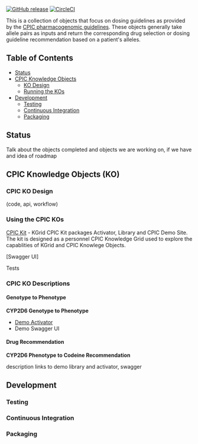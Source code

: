 [![GitHub release](https://img.shields.io/github/release/kgrid/cpic-objects.svg)](https://github.com/kgrid/cpic-objects/releases/)
[![CircleCI](https://circleci.com/gh/kgrid-objects/cpic-objects.svg?style=svg)](https://circleci.com/gh/kgrid-objects/cpic-objects)

This is a collection of objects that focus on dosing guidelines as provided by the [CPIC pharmacogenomic guidelines](https://cpicpgx.org/guidelines/). These objects generally take allele pairs as inputs and return the corresponding drug selection or dosing guideline recommendation based on a patient's alleles.
 
## Table of Contents
* [Status](#status)
* [CPIC Knowledge Objects](#cpic-knowledge-objects)
  * [KO Design](#cpic-ko-design)
  * [Running the KOs](#running-cpic-ko)
* [Development](#development)
  * [Testing](#testing)
  * [Continuous Integration](#continuous_integration)
  * [Packaging](#Packaging)
 
## Status
Talk about the objects completed and objects we are working on, if we have and idea of roadmap

## CPIC Knowledge Objects (KO)

### CPIC KO Design 
 (code, api, workflow)
 
### Using the CPIC KOs
[CPIC Kit](https://demo.kgrid.org/cpic-kit/) - KGrid CPIC Kit packages Activator, Library and CPIC Demo Site. The kit is designed as a personnel CPIC Knowledge Grid used to explore the capablities of KGrid and CPIC Knowlege Objects.

[Swagger UI]  

Tests

### CPIC KO Descriptions

#### Genotype to Phenotype 

**CYP2D6 Genotype to Phenotype**

* [Demo Activator](https://activator.kgrid.org/99999/fk4mc97w6m)
* Demo Swagger UI


#### Drug Recommendation 

**CYP2D6 Phenotype to Codeine Recommendation**

description
links to demo library and activator, swagger

## Development
### Testing
### Continuous Integration
### Packaging

